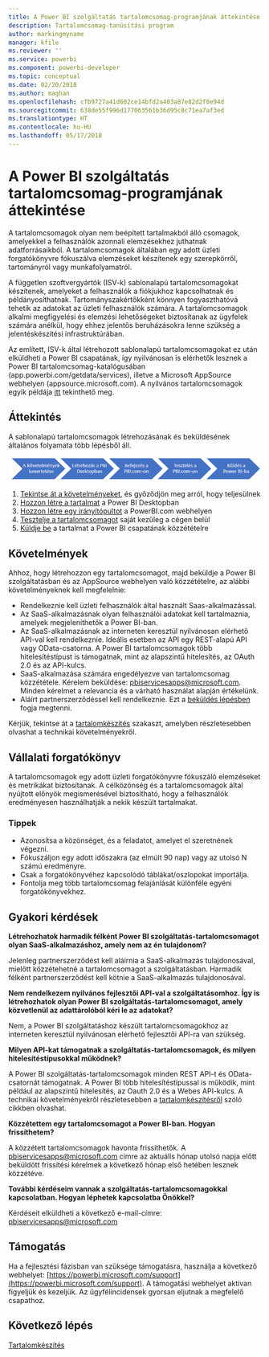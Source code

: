 ```yaml
---
title: A Power BI szolgáltatás tartalomcsomag-programjának áttekintése
description: Tartalomcsomag-tanúsítási program
author: markingmyname
manager: kfile
ms.reviewer: ''
ms.service: powerbi
ms.component: powerbi-developer
ms.topic: conceptual
ms.date: 02/20/2018
ms.author: maghan
ms.openlocfilehash: cfb9727a41d602ce14bfd2a403a87e82d2f0e94d
ms.sourcegitcommit: 638de55f996d177063561b36d95c8c71ea7af3ed
ms.translationtype: HT
ms.contentlocale: hu-HU
ms.lasthandoff: 05/17/2018
---
```

# <a name="overview-of-the-power-bi-service-content-pack-program"></a>A Power BI szolgáltatás tartalomcsomag-programjának áttekintése
A tartalomcsomagok olyan nem beépített tartalmakból álló csomagok, amelyekkel a felhasználók azonnali elemzésekhez juthatnak adatforrásaikból. A tartalomcsomagok általában egy adott üzleti forgatókönyvre fókuszálva elemzéseket készítenek egy szerepkörről, tartományról vagy munkafolyamatról.

A független szoftvergyártók (ISV-k) sablonalapú tartalomcsomagokat készítenek, amelyeket a felhasználók a fiókjukhoz kapcsolhatnak és példányosíthatnak. Tartományszakértőkként könnyen fogyaszthatóvá tehetik az adatokat az üzleti felhasználók számára. A tartalomcsomagok alkalmi megfigyelési és elemzési lehetőségeket biztosítanak az ügyfelek számára anélkül, hogy ehhez jelentős beruházásokra lenne szükség a jelentéskészítési infrastruktúrában. 

Az említett, ISV-k által létrehozott sablonalapú tartalomcsomagokat ez után elküldheti a Power BI csapatának, így nyilvánosan is elérhetők lesznek a Power BI tartalomcsomag-katalógusában (app.powerbi.com/getdata/services), illetve a Microsoft AppSource webhelyen (appsource.microsoft.com). A nyilvános tartalomcsomagok egyik példája [itt](template-content-pack-experience.md) tekinthető meg.

## <a name="overview"></a>Áttekintés
A sablonalapú tartalomcsomagok létrehozásának és beküldésének általános folyamata több lépésből áll.

 ![Folyamat](media/service-content-pack-overview/developer-content-pack-overview.png)

1. [Tekintse át a követelményeket](#requirements), és győződjön meg arról, hogy teljesülnek
2. [Hozzon létre a tartalmat](template-content-pack-authoring.md#queries) a Power BI Desktopban
3. [Hozzon létre egy irányítópultot](template-content-pack-authoring.md#dashboard) a PowerBI.com webhelyen
4. [Tesztelje a tartalomcsomagot](template-content-pack-testing.md) saját kezűleg a cégen belül
5. [Küldje be](template-content-pack-testing.md#submission) a tartalmat a Power BI csapatának közzétételre

<a name="requirements"></a>

## <a name="requirements"></a>Követelmények
Ahhoz, hogy létrehozzon egy tartalomcsomagot, majd beküldje a Power BI szolgáltatásban és az AppSource webhelyen való közzétételre, az alábbi követelményeknek kell megfelelnie:

* Rendelkeznie kell üzleti felhasználók által használt Saas-alkalmazással.
* Az SaaS-alkalmazásnak olyan felhasználói adatokat kell tartalmaznia, amelyek megjeleníthetők a Power BI-ban.
* Az SaaS-alkalmazásnak az interneten keresztül nyilvánosan elérhető API-val kell rendelkeznie. Ideális esetben az API egy REST-alapú API vagy OData-csatorna. A Power BI tartalomcsomagok több hitelesítéstípust is támogatnak, mint az alapszintű hitelesítés, az OAuth 2.0 és az API-kulcs. 
* SaaS-alkalmazása számára engedélyezve van tartalomcsomag közzététele. Kérelem beküldése: pbiservicesapps@microsoft.com. Minden kérelmet a relevancia és a várható használat alapján értékelünk. 
* Aláírt partnerszerződéssel kell rendelkeznie. Ezt a [beküldés lépésben](template-content-pack-testing.md#submission) fogja megtenni.

Kérjük, tekintse át a [tartalomkészítés](template-content-pack-authoring.md) szakaszt, amelyben részletesebben olvashat a technikai követelményekről.

## <a name="business-scenario"></a>Vállalati forgatókönyv
A tartalomcsomagok egy adott üzleti forgatókönyvre fókuszáló elemzéseket és metrikákat biztosítanak. A célközönség és a tartalomcsomagok által nyújtott előnyök megismerésével biztosítható, hogy a felhasználók eredményesen használhatják a nekik készült tartalmakat.

### <a name="tips"></a>Tippek
* Azonosítsa a közönséget, és a feladatot, amelyet el szeretnének végezni.  
* Fókuszáljon egy adott időszakra (az elmúlt 90 nap) vagy az utolsó N számú eredményre.  
* Csak a forgatókönyvéhez kapcsolódó táblákat/oszlopokat importálja.  
* Fontolja meg több tartalomcsomag felajánlását különféle egyéni forgatókönyvekhez.  

## <a name="frequently-asked-questions"></a>Gyakori kérdések
**Létrehozhatok harmadik félként Power BI szolgáltatás-tartalomcsomagot olyan SaaS-alkalmazáshoz, amely nem az én tulajdonom?**

Jelenleg partnerszerződést kell aláírnia a SaaS-alkalmazás tulajdonosával, mielőtt közzétehetné a tartalomcsomagot a szolgáltatásban. Harmadik félként partnerszerződést kell kötnie a SaaS-alkalmazás tulajdonosával.

**Nem rendelkezem nyilvános fejlesztői API-val a szolgáltatásomhoz. Így is létrehozhatok olyan Power BI szolgáltatás-tartalomcsomagot, amely közvetlenül az adattárolóból kéri le az adatokat?**

Nem, a Power BI szolgáltatáshoz készült tartalomcsomagokhoz az interneten keresztül nyilvánosan elérhető fejlesztői API-ra van szükség.

**Milyen API-kat támogatnak a szolgáltatás-tartalomcsomagok, és milyen hitelesítéstípusokkal működnek?**

A Power BI szolgáltatás-tartalomcsomagok minden REST API-t és OData-csatornát támogatnak. A Power BI több hitelesítéstípussal is működik, mint például az alapszintű hitelesítés, az Oauth 2.0 és a Webes API-kulcs. A technikai követelményekről részletesebben a [tartalomkészítésről](template-content-pack-authoring.md#dashboard) szóló cikkben olvashat.

**Közzétettem egy tartalomcsomagot a Power BI-ban. Hogyan frissíthetem?**

A közzétett tartalomcsomagok havonta frissíthetők. A [pbiservicesapps@microsoft.com](mailto:pbiservicesapps@microsoft.com) címre az aktuális hónap utolsó napja előtt beküldött frissítési kérelmek a következő hónap első hetében lesznek közzétéve.

**További kérdéseim vannak a szolgáltatás-tartalomcsomagokkal kapcsolatban. Hogyan léphetek kapcsolatba Önökkel?**

Kérdéseit elküldheti a következő e-mail-címre: [pbiservicesapps@microsoft.com](mailto:pbiservicesapps@microsoft.com)

## <a name="support"></a>Támogatás
Ha a fejlesztési fázisban van szüksége támogatásra, használja a következő webhelyet: [https://powerbi.microsoft.com/support](https://powerbi.microsoft.com/support). A támogatási webhelyet aktívan figyeljük és kezeljük. Az ügyfélincidensek gyorsan eljutnak a megfelelő csapathoz.

## <a name="next-step"></a>Következő lépés
[Tartalomkészítés](template-content-pack-authoring.md)


